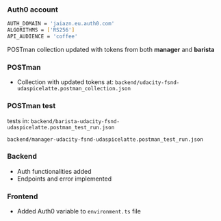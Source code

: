 ### Auth0 account

```bash
AUTH_DOMAIN = 'jaiazn.eu.auth0.com'
ALGORITHMS = ['RS256']
API_AUDIENCE = 'coffee'
```
POSTman collection updated with tokens from both **manager** and **barista**

### POSTman
* Collection with updated tokens at: ```backend/udacity-fsnd-udaspicelatte.postman_collection.json```

### POSTman test
tests in:
```backend/barista-udacity-fsnd-udaspicelatte.postman_test_run.json```

```backend/manager-udacity-fsnd-udaspicelatte.postman_test_run.json```

### Backend
* Auth functionalities added
* Endpoints and error implemented

### Frontend
* Added Auth0 variable to ```environment.ts``` file

